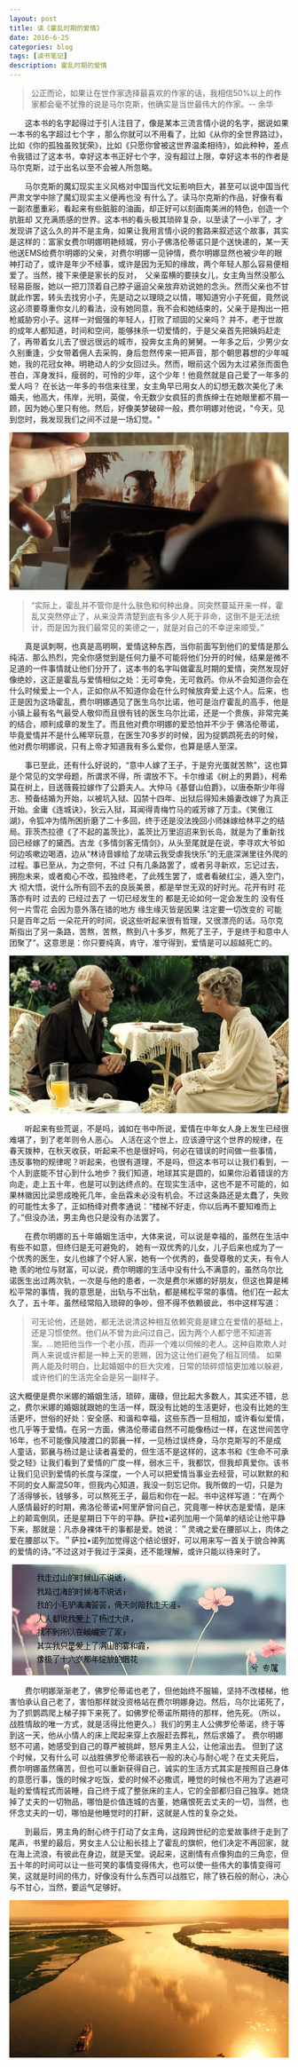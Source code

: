 ```yaml
---
layout: post
title: 读《霍乱时期的爱情》
date: 2016-6-25
categories: blog
tags: [读书笔记]
description: 霍乱时期的爱情
---
```


> 公正而论，如果让在世作家选择最喜欢的作家的话，我相信50%以上的作家都会毫不犹豫的说是马尔克斯，他确实是当世最伟大的作家。-- 余华

&emsp;&emsp;这本书的名字起得过于引人注目了，像是某本三流言情小说的名字，据说如果一本书的名字超过七个字
，那么你就可以不用看了，比如《从你的全世界路过》，比如《你的孤独虽败犹荣》，比如《只愿你曾被这世界温柔相待》，如此种种，差点令我错过了这本书，幸好这本书正好七个字，没有超过上限，幸好这本书的作者是马尔克斯，过于出名以至不会被人所忽略。

&emsp;&emsp;马尔克斯的魔幻现实主义风格对中国当代文坛影响巨大，甚至可以说中国当代严肃文学中除了魔幻现实主义便再也没
有什么了。读马尔克斯的作品，好像有看一副浓墨重彩，看起来有些脏脏的油画，却正好可以刻画南美洲的特色，创造一个肮脏却
又充满质感的世界。这本书的看头极其琐碎复杂，以至读了一小半了，才发现讲了这么久的并不是主角，如果让我用言情小说的套路来叙述这个故事，其实是这样的：富家女费尔明娜明艳倾城，穷小子佛洛伦蒂诺只是个送快递的，某一天他送EMS给费尔明娜的父亲，对费尔明娜一见钟情，费尔明娜显然也被少年的眼神打动了，或许是年少不经事，或许是因为无知的缘故，两个年轻人那么容易便相爱了。当然，接下来便是家长的反对，　父亲蛮横的要挟女儿，女主角当然没那么轻易臣服，她以一把刀顶着自己脖子逼迫父亲放弃劝说她的念头。然而父亲也不甘就此作罢，转头去找穷小子，先是动之以理晓之以情，哪知道穷小子死倔，竟然说这必须要尊重你女儿的看法，没有她同意，我不会和她结束的，父亲于是掏出一把枪威胁穷小子。这样一对倔强的年轻人，打败了顽固的父亲吗？ 并不，老于世故的成年人都知道，时间和空间，能够抹杀一切爱情的，于是父亲首先把姨妈赶走了，再带着女儿去了很远很远的城市，投奔女主角的舅舅。一年多之后，少男少女久别重逢，少女带着佣人去采购，身后忽然传来一把声音，那个朝思暮想的少年喊她，我的花冠女神。明艳动人的少女回过头。然而，眼前这个因为太过紧张而面色苍白，浑身发抖，瘦弱的，可怜的少年，这个少年！他竟然就是自己爱了一年多的爱人吗？ 在长达一年多的书信来往里，女主角早已用女人的幻想无数次美化了未婚夫，他高大，伟岸，光明，英俊，令无数少女疯狂的贵族绅士在她眼里都不屑一顾，因为她心里只有他。然后，好像美梦破碎一般，费尔明娜对他说，"今天，见到您时，我发现我们之间不过是一场幻觉。"


<center><img src="https://raw.githubusercontent.com/whuhan2013/ImageRepertory/master/blog/blog5.jpg"></center>


> “实际上，霍乱并不管你是什么肤色和何种出身。同突然蔓延开来一样，霍乱又突然停止了，从来没弄清楚到底有多少人死于非命，这倒不是无法统计，而是因为我们最常见的美德之一，就是对自己的不幸逆来顺受。”

&emsp;&emsp;真是讽刺啊，也真是高明啊，爱情这种东西，当你前面写到他们的爱情是那么纯洁、那么热烈，完全你感觉到是任何力量不可能将他们分开的时候，结果是微不足道的一件事情就让他们分开了，这本书的名字叫做霍乱时期的爱情，突然发现好像绝妙，这正是霍乱与爱情相似之处：无可幸免，无可救药。你从不会知道你会在什么时候爱上一个人，正如你从不知道你会在什么时候放弃爱上这个人。后来，也正是因为这场霍乱，费尔明娜遇见了医生乌尔比诺，他可是治疗霍乱的高手，他是小镇上最有名气最受人敬仰而且很有钱的医生乌尔比诺，还是一个贵族，非常完美的结合，顺利成章的发生了。而且他对费尔明娜的爱恐怕并不少于
佛洛伦蒂诺，毕竟爱情并不是什么稀罕玩意，在医生70多岁的时候，因为捉鹦鹉死去的时候，他对费尔明娜说，只有上帝才知道我有多么爱你，也算是感人至深。

&emsp;&emsp;事已至此，还有什么好说的，“意中人嫁了王子，于是穷光蛋就苦熬”，这也算是个常见的文学母题，所谓求不得，所
谓放不下。卡尔维诺《树上的男爵》，柯希莫在树上，目送薇莪拉嫁作了公爵夫人。大仲马《基督山伯爵》，以唐泰斯少年得志、预备结婚为开始，以被坑入狱、囚禁十四年、出狱后得知未婚妻改嫁了为真正开始。金庸《连城诀》，狄云入狱，耳闻得青梅竹马的戚芳嫁了万圭。《笑傲江湖》，令狐冲为情所困折磨了二十多回，终于还是没法挽回小师妹嫁给林平之的结局。菲茨杰拉德《了不起的盖茨比》，盖茨比万里迢迢来到长岛，就是为了重新找回已经嫁了的黛西。古龙《多情剑客无情剑》，从头至尾就是在说，李寻欢大爷如何边咳嗽边喝酒，边从“林诗音嫁给了龙啸云我受虐我快乐”的无底深渊里往外爬的过程。事已至从，为之奈何，不过
只有几条路罢了，或者另寻新欢，忘记过去，拥抱未来，或者痴心不改，孤独终老，了此残生罢了，或者看破红尘，遁入空门，大
彻大悟，说什么所有回不去的良辰美景，都是举世无双的好时光。花开有时 花落亦有时 过去的 已经过去了 一切已经发生的 都是无论如何一定会发生的 没有任何一片雪花 会因为意外落在错的地方 缘生缘灭皆是因果 注定要一切改变的 可能只是百年之后 一朵花开的时间，说这些听起来很有哲理，又很漂亮的话。马尔克斯指出了另一条路，苦熬，苦熬，熬到八十多岁，熬死了王子，于是终于和意中人团聚了”。这意思是：你只要纯真，肯守，准守得到，爱情是可以超越死亡的。

<center><img src="https://raw.githubusercontent.com/whuhan2013/ImageRepertory/master/blog/blog6.jpg"></center>


&emsp;&emsp;听起来有些荒诞，不是吗，诚如在书中所说，爱情在中年女人身上发生已经很难堪了，到了老年则令人恶心。 人活在这个世上，应该遵守这个世界的规律，在春天拨种，在秋天收获，听起来不也是很好吗，何必在错误的时间做一些事情，
违反事物的规律呢？听起来，也很有道理，不是吗，但这本书可以让我们看到，一个人到底能不甘心到什么地步？我们知道，地球其实是圆的，如果你沿着错误的方向走，走上五十年，也是可以到达终点的。在现实生活中，这也不是不可能的，如果林徽因比梁思成晚死几年，金岳霖未必没有机会。不过这条路还是太蠢了，失败的可能性太多了，正如杨绛对费孝通说：“楼梯不好走，你以后再不要知难而上了。”但没办法，男主角也只是没有办法罢了。

&emsp;&emsp;在费尔明娜的五十年婚姻生活中，大体来说，可以说是幸福的，虽然在生活中有些不如意，但终归是无可避免的，
她有一双优秀的儿女，儿子后来也成为了一个优秀的医生，女儿也嫁了个好人家，她有一个优秀的，备受尊敬的丈夫，有令人艳
羡的地位与财富，可以说，费尔明娜的生活中没有什么不满意的，虽然乌尔比诺医生出过两次轨，一次是与他的患者，一次是费尔米娜的好朋友，但这也算是稀松平常的事情，我的意思是，出轨与不出轨，都是稀松平常的事情。他们在一起太久了，五十年，虽然经常陷入琐碎的争吵，但不得不依赖彼此，书中这样写道：

> 可无论他，还是她，都无法说清这种相互依赖究竟是建立在爱情的基础上，还是习惯使然。他们从不曾为此问过自己，因为两个人都宁愿不知道答案。...她把他当作一个老小孩，而非一个难以伺候的老人。这种自欺欺人对两人来说或许都是一种上天的恩赐，因为这让他们避免了相互同情。 如果两人能及时明白，比起婚姻中的巨大灾难，日常的琐碎烦恼更加难以躲避，或许他们的生活完全会是另一副样子。


这大概便是费尔米娜的婚姻生活，琐碎，庸碌，但比起大多数人，其实还不错，总之，费尔米娜的婚姻就跟她的生活一样，既没有比她的生活更好，也没有比她的生活更坏，世俗的好处：安全感、和谐和幸福，这些东西一旦相加，或许看似爱情，也几乎等于爱情。在另一方面，佛洛伦蒂诺自然不可能像杨过一样，在这世间苦守16年，也不可能像风陵渡口的郭襄一样，一见杨过误终身，马尔克斯写的不是成人童话，郭襄与杨过是让读者喜爱的，但生活不是这样的，这本书和《生命不可承受之轻》让我们看到了爱情的广度一样，弱水三千，我都饮，但我却真爱你。该书让我们见识到爱情的长度与深度，一个人可以把爱情当事业去经营，可以默默的和不同的女人厮混50年，但我内心知道，我没一刻忘记你。我所做的一切，只是为了活得够长，钱够多，可以熬死王子，最后和你在一起。书中这样写道：“在两个人感情最好的时期，弗洛伦蒂诺•阿里萨曾问自己，究竟哪一种状态是爱情，是床上的颠鸾倒凤，还是星期日下午的平静。萨拉•诺列加用一个简单的结论让他平静下来，那就是：凡赤身裸体干的事都是爱。她说：＂灵魂之爱在腰部以上，肉体之爱在腰部以下。＂萨拉•诺列加觉得这个结论很好，可以用来写一首关于貌合神离的爱情的诗。”不过这对于我过于深奥，还不能理解，或许只能以待来时了。


<center><img src="https://raw.githubusercontent.com/whuhan2013/ImageRepertory/master/blog/blog1.gif"></center>


&emsp;&emsp;费尔明娜渐渐老了，佛罗伦蒂诺也老了，但他始终不服输，坚持不改楼梯，他害怕承认自己老了，害怕那样就没资格站在费尔明娜身边。然后，乌尔比诺死了，为了抓鹦鹉爬上梯子摔下来死了。如佛罗伦蒂诺所期待的那样，他先死。（所以，战胜情敌的唯一方式，就是活得比他更久。）我们的男主人公佛罗伦蒂诺，终于等到这一天，他从小情人的床上爬起来穿上衣服赶去葬礼，然后求婚了。 费尔明娜怒不可遏，她感受到自己的尊严被挑衅，怒斥男主人公，让他滚出去。 但到了这个时候，又有什么可
以战胜佛罗伦蒂诺铁石一般的决心与耐心呢？在丈夫死后，费尔明娜虽然痛苦，但也可以重新获得自己，诚实的生活方式其实是按照自己身体的意愿行事，饿的时候才吃饭，爱的时候不必撒谎，睡觉的时候也不用为了逃避可耻的爱情程式而装睡，自己终于成了整张床的主人，它的全部都归自己独享。她烧掉了丈夫的一切物品，哪怕是价值连城的古董，她痛恨死去丈夫的一切，当然，也怀念丈夫的一切，哪怕是他睡觉时的打鼾，这就是人性的复杂之处。

&emsp;&emsp;到最后，男主角的耐心终于打动了女主角，这段跨世纪的恋爱故事终于走到了尾声，书里的最后，男女主人公让船长挂上了霍乱的旗帜，他们决定不再回家，就在海上流浪，有彼此在身边，就是天堂。说起来，这剧情有点像狗血的三角恋，但五十年的时间可以让一些可笑的事情变得伟大，也可以使一些伟大的事情变得可笑，这就是时间的伟力，好像没有什么东西可以战胜它，除了铁石般的耐心，决心与不甘心，当然，要运气足够好。

<center><img src="https://raw.githubusercontent.com/whuhan2013/ImageRepertory/master/blog/blog7.jpg"></center>


